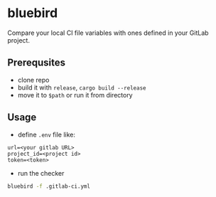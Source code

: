 # bluebird

Compare your local CI file variables with ones defined in your GitLab project.

## Prerequsites

- clone repo
- build it with `release`, `cargo build --release`
- move it to `$path` or run it from directory

## Usage

- define `.env` file like:

```env
url=<your gitlab URL>
project_id=<project id>
token=<token>
```

- run the checker

```bash
bluebird -f .gitlab-ci.yml
```
